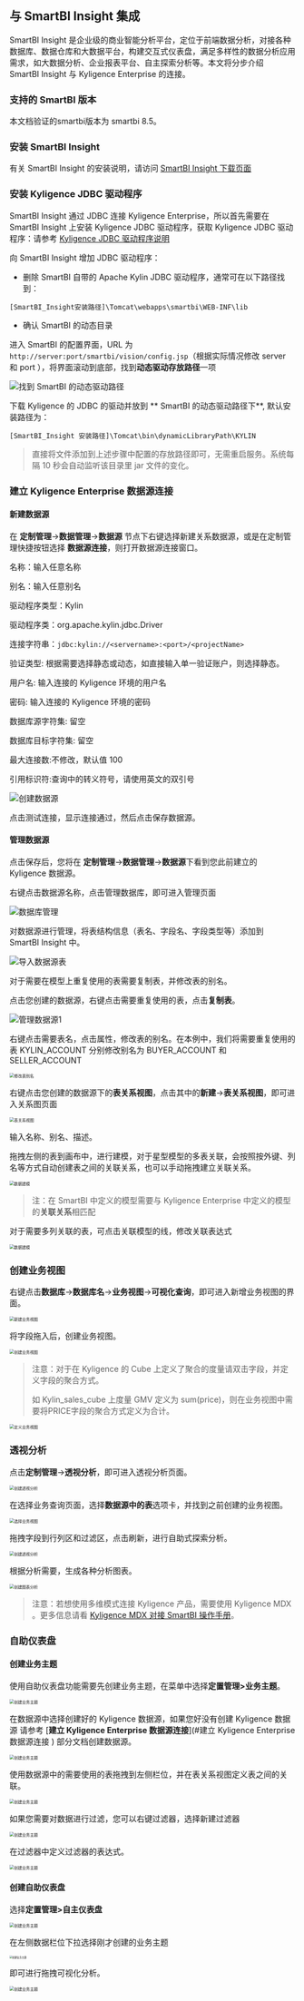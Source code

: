 ## 与 SmartBI Insight 集成

SmartBI Insight 是企业级的商业智能分析平台，定位于前端数据分析，对接各种数据库、数据仓库和大数据平台，构建交互式仪表盘，满足多样性的数据分析应用需求，如大数据分析、企业报表平台、自主探索分析等。本文将分步介绍 SmartBI Insight 与 Kyligence Enterprise 的连接。

### 支持的 SmartBI 版本

本文档验证的smartbi版本为 smartbi 8.5。

### 安装 SmartBI Insight

有关 SmartBI Insight 的安装说明，请访问 [SmartBI Insight 下载页面](http://www.SmartBI.com.cn/download)

### 安装 Kyligence JDBC 驱动程序

SmartBI Insight 通过 JDBC 连接 Kyligence Enterprise，所以首先需要在 SmartBI Insight 上安装 Kyligence JDBC 驱动程序，获取 Kyligence JDBC 驱动程序：请参考 [Kyligence JDBC 驱动程序说明](../driver/jdbc.cn.md)

向 SmartBI Insight 增加 JDBC 驱动程序：

* 删除 SmartBI 自带的 Apache Kylin JDBC 驱动程序，通常可在以下路径找到：

```
[SmartBI_Insight安装路径]\Tomcat\webapps\smartbi\WEB-INF\lib
```

* 确认 SmartBI 的动态目录

进入 SmartBI 的配置界面，URL 为 `http://server:port/smartbi/vision/config.jsp`（根据实际情况修改 server 和 port ），将界面滚动到底部，找到**动态驱动存放路径**一项

![找到 SmartBI 的动态驱动路径](../images/smart_bi/dynamicpath.png)



下载  Kyligence 的 JDBC 的驱动并放到 ** SmartBI 的动态驱动路径下**, 默认安装路径为：

```
[SmartBI_Insight 安装路径]\Tomcat\bin\dynamicLibraryPath\KYLIN
```

> 直接将文件添加到上述步骤中配置的存放路径即可，无需重启服务。系统每隔 10 秒会自动监听该目录里 jar 文件的变化。



### 建立 Kyligence Enterprise 数据源连接

#### 新建数据源

在 **定制管理**->**数据管理**->**数据源** 节点下右键选择新建关系数据源，或是在定制管理快捷按钮选择 **数据源连接**，则打开数据源连接窗口。

名称：输入任意名称

别名：输入任意别名

驱动程序类型：Kylin

驱动程序类：org.apache.kylin.jdbc.Driver

连接字符串：`jdbc:kylin://<servername>:<port>/<projectName>`

验证类型: 根据需要选择静态或动态，如直接输入单一验证账户，则选择静态。

用户名: 输入连接的 Kyligence 环境的用户名

密码: 输入连接的 Kyligence 环境的密码

数据库源字符集: 留空

数据库目标字符集: 留空

最大连接数:不修改，默认值 100

引用标识符:查询中的转义符号，请使用英文的双引号

![创建数据源](../images/smart_bi/datasource.png)

点击测试连接，显示连接通过，然后点击保存数据源。



#### **管理数据源**

点击保存后，您将在 **定制管理**->**数据管理**->**数据源**下看到您此前建立的 Kyligence 数据源。

右键点击数据源名称，点击管理数据库，即可进入管理页面

![数据库管理](../images/smart_bi/manage_data_source.png)

对数据源进行管理，将表结构信息（表名、字段名、字段类型等）添加到 SmartBI Insight 中。

![导入数据源表](../images/smart_bi/import_tables.png)

对于需要在模型上重复使用的表需要复制表，并修改表的别名。

点击您创建的数据源，右键点击需要重复使用的表，点击**复制表**。

![管理数据源1](../images/smart_bi/copy_tables.png)

右键点击需要表名，点击属性，修改表的别名。在本例中，我们将需要重复使用的表 KYLIN_ACCOUNT 分别修改别名为 BUYER_ACCOUNT 和 SELLER_ACCOUNT 

<img src="../images/smart_bi/change_table_alias.png" alt="修改表别名" style="zoom:50%;" />



右键点击您创建的数据源下的**表关系视图**，点击其中的**新建**->**表关系视图**，即可进入关系图页面

<img src="../images/smart_bi/data_model.png" alt="表关系视图" style="zoom:50%;" />

输入名称、别名、描述。

拖拽左侧的表到画布中，进行建模，对于星型模型的多表关联，会按照按外键、列名等方式自动创建表之间的关联关系，也可以手动拖拽建立关联关系。

<img src="../images/smart_bi/canvas.png" alt="数据建模" style="zoom:50%;" />



> 注：在 SmartBI 中定义的模型需要与 Kyligence Enterprise 中定义的模型的**关联关系**相匹配

对于需要多列关联的表，可点击关联模型的线，修改关联表达式

<img src="../images/smart_bi/composite_join_key.png" alt="数据建模" style="zoom:50%;" />



### 创建业务视图

右键点击**数据库**->**数据库名**->**业务视图**->**可视化查询**，即可进入新增业务视图的界面。

<img src="../images/smart_bi/business_view.png" alt="新建业务视图" style="zoom:50%;" />

将字段拖入后，创建业务视图。

<img src="../images/smart_bi/create_business_view.png" alt="创建业务视图" style="zoom:50%;" />

>注意：对于在 Kyligence 的 Cube 上定义了聚合的度量请双击字段，并定义字段的聚合方式。
>
>如 Kylin_sales_cube 上度量 GMV 定义为 sum(price)，则在业务视图中需要将PRICE字段的聚合方式定义为合计。

<img src="../images/smart_bi/define_aggregation.png" alt="定义业务视图" style="zoom:50%;" />

### 透视分析

点击**定制管理**->**透视分析**，即可进入透视分析页面。

<img src="../images/smart_bi/pivot_analysis.png" alt="创建透视分析" style="zoom:50%;" />

在选择业务查询页面，选择**数据源中的表**选项卡，并找到之前创建的业务视图。

<img src="../images/smart_bi/choose_business_view.png" alt="选择业务视图" style="zoom:50%;" />

拖拽字段到行列区和过滤区，点击刷新，进行自助式探索分析。

<img src="../images/smart_bi/create_pivot_analysis.png" alt="创建透视分析" style="zoom:50%;" />

根据分析需要，生成各种分析图表。

<img src="../images/smart_bi/chart.png" alt="创建图表分析" style="zoom:50%;" />


> 注意：若想使用多维模式连接 Kyligence 产品，需要使用 Kyligence MDX 。更多信息请看 [Kyligence MDX 对接 SmartBI 操作手册](https://docs.kyligence.io/books/mdx/v1.0/zh-cn/integration/smartbi_integration.cn.html)。

### 自助仪表盘

#### 创建业务主题

使用自助仪表盘功能需要先创建业务主题，在菜单中选择**定置管理>业务主题**。

<img src="../images/smart_bi/business_theme.png" alt="创建业务主题" style="zoom:50%;" />

在数据源中选择创建好的 Kyligence 数据源，如果您好没有创建 Kyligence 数据源 请参考 [**建立 Kyligence Enterprise 数据源连接**](#建立 Kyligence Enterprise 数据源连接 ) 部分文档创建数据源。

<img src="../images/smart_bi/choose_data_source.png" alt="创建业务主题" style="zoom:50%;" />

使用数据源中的需要使用的表拖拽到左侧栏位，并在表关系视图定义表之间的关联。

<img src="../images/smart_bi/create_business_theme.png" alt="创建业务主题" style="zoom:50%;" />

如果您需要对数据进行过滤，您可以右键过滤器，选择新建过滤器

<img src="../images/smart_bi/create_filter.png" alt="创建业务主题" style="zoom:50%;" />

在过滤器中定义过滤器的表达式。

<img src="../images/smart_bi/create_filter-2.png" alt="创建业务主题" style="zoom:50%;" />

#### 创建自助仪表盘

选择**定置管理>自主仪表盘**

<img src="../images/smart_bi/create_dashboard.png" alt="创建业务主题" style="zoom:50%;" />

在左侧数据栏位下拉选择刚才创建的业务主题

<img src="../images/smart_bi/choose_business_theme.png" alt="创建业务主题" style="zoom:30%;" />

即可进行拖拽可视化分析。

<img src="../images/smart_bi/dashboard.png" alt="创建业务主题" style="zoom:50%;" />
